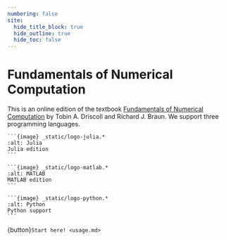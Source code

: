```yaml
---
numbering: false
site:
  hide_title_block: true
  hide_outline: true
  hide_toc: false
---
```


# Fundamentals of Numerical Computation

This is an online edition of the textbook [Fundamentals of Numerical Computation](https://tobydriscoll.net/FNC) by Tobin A. Driscoll and Richard J. Braun. We support three programming languages.

`````{grid}
```{image} _static/logo-julia.*
:alt: Julia
Julia edition
``` 

```{image} _static/logo-matlab.*
:alt: MATLAB
MATLAB edition
``` 

```{image} _static/logo-python.*
:alt: Python
Python support
``` 

`````

{button}`Start here! <usage.md>`

